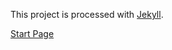 This project is processed with [Jekyll](https://github.com/mojombo/jekyll#readme).

[Start Page](maul-esel.github.com/ahkbook/en/Introduction)